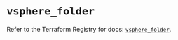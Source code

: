 # `vsphere_folder`

Refer to the Terraform Registry for docs: [`vsphere_folder`](https://registry.terraform.io/providers/hashicorp/vsphere/2.8.0/docs/resources/folder).
